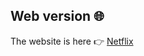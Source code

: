## Web version 🌐 <br>
The website is here 👉 [Netflix](https://aurelien1997.github.io/Portfolio/index.html/#)

